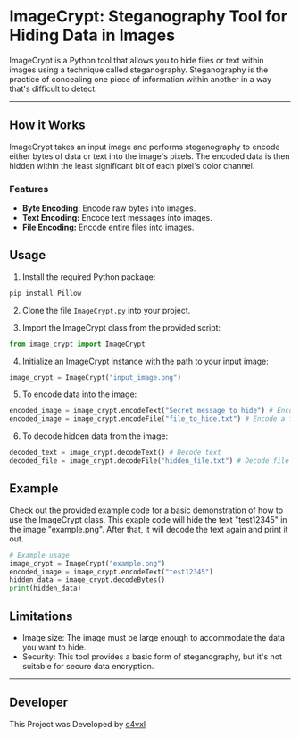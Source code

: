 # ImageCrypt: Steganography Tool for Hiding Data in Images

ImageCrypt is a Python tool that allows you to hide files or text within images using a technique called steganography. Steganography is the practice of concealing one piece of information within another in a way that's difficult to detect.

---

## How it Works

ImageCrypt takes an input image and performs steganography to encode either bytes of data or text into the image's pixels. The encoded data is then hidden within the least significant bit of each pixel's color channel.

### Features

- **Byte Encoding:** Encode raw bytes into images.
- **Text Encoding:** Encode text messages into images.
- **File Encoding:** Encode entire files into images.

## Usage

1. Install the required Python package:
```bash
pip install Pillow
```

2. Clone the file `ImageCrypt.py` into your project.

3. Import the ImageCrypt class from the provided script:
```python
from image_crypt import ImageCrypt
```

4. Initialize an ImageCrypt instance with the path to your input image:
```python
image_crypt = ImageCrypt("input_image.png")
```

5. To encode data into the image:
```python
encoded_image = image_crypt.encodeText("Secret message to hide") # Encode a text
encoded_image = image_crypt.encodeFile("file_to_hide.txt") # Encode a file
```

6. To decode hidden data from the image:
```python
decoded_text = image_crypt.decodeText() # Decode text
decoded_file = image_crypt.decodeFile("hidden_file.txt") # Decode file
```

## Example
Check out the provided example code for a basic demonstration of how to use the ImageCrypt class. This exaple code will hide the text "test12345" in the image "example.png". After that, it will decode the text again and print it out.
```python
# Example usage
image_crypt = ImageCrypt("example.png")
encoded_image = image_crypt.encodeText("test12345")
hidden_data = image_crypt.decodeBytes()
print(hidden_data)
```

## Limitations
- Image size: The image must be large enough to accommodate the data you want to hide.
- Security: This tool provides a basic form of steganography, but it's not suitable for secure data encryption.

---

## Developer
This Project was Developed by [c4vxl](https://c4vxl.de)
